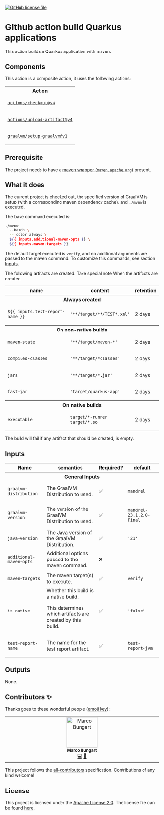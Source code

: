 [![GitHub license file](https://img.shields.io/github/license/turing85/build-quarkus)](https://github.com/turing85/build-quarkus/blob/main/LICENSE)

# Github action build Quarkus applications

This action builds a Quarkus application with maven.

## Components
This action is a composite action, it uses the following actions:

<table>
  <tr>
    <th>Action</th>
  </tr>

  <tr>
  <td>

[`actions/checkout@v4`][checkout]

  </td>
  </tr>

  <tr>
  <td>

[`actions/upload-artifact@v4`][upload]

  </td>
  </tr>

  <tr>
  <td>

[`graalvm/setup-graalvm@v1`][graalvm]

  </td>
  </tr>

</table>


## Prerequisite

The project needs to have a [maven wrapper (`maven.apache.org`)](https://maven.apache.org/wrapper/) present.

## What it does

The current project is checked out, the specified version of GraalVM is setup (with a corresponding maven dependency cache), and `./mvnw` is executed.

The base command executed is:

```bash
./mvnw
  --batch \
  -- color always \
  ${{ inputs.additional-maven-opts }} \
  ${{ inputs.maven-targets }}
```

The default target executed is `verify`, and no additional arguments are passed to the maven command.
To customize this commands, see section [Inputs](#Inputs).

The following artifacts are created. 
Take special note When the artifacts are created.

<table>
  <tr>
  <th>name</th><th>content</th><th>retention</th>
  </tr>

  <tr>
  <th colspan="3" align="center">Always created</th>
  </tr>

  <tr>
  <td>

`${{ inputs.test-report-name }}`
  </td>
  <td>

`'**/target/**/TEST*.xml'`
  </td>

  <td>2 days</td>
  </tr>

  <tr>
  <th colspan="3" align="center">On non-native builds</th>
  </tr>

  <tr>
  <td>

`maven-state`
  </td>
  <td>

`'**/target/maven-*'`
  </td>

  <td>2 days</td>
  </tr>

  <tr>
  <td>

`compiled-classes`
  </td>
  <td>

`'**/target/*classes'`
  </td>

  <td>2 days</td>
  </tr>

  <tr>
  <td>

`jars`
  </td>
  <td>

`'**/target/*.jar'`
  </td>

  <td>2 days</td>
  </tr>

  <tr>
  <td>

`fast-jar`
  </td>
  <td>

`'target/quarkus-app'`
  </td>

  <td>2 days</td>
  </tr>

  <tr>
  <th colspan="3" align="center">On native builds</th>
  </tr>

  <tr>
  <td>

`executable`
  </td>
  <td>

`target/*-runner`<br>
`target/*.so`
  </td>

  <td>2 days</td>
  </tr>
</table>

The build will fail if any artifact that should be created, is empty.

## Inputs

<table>
  <tr>
  <th>Name</th><th>semantics</th><th>Required?</th><th>default</th>
  </tr>

  <tr>
  <th colspan="4" align="center">General Inputs</th>
  </tr> 

  <tr>
  <td>

`graalvm-distribution`
  </td>
  <td>The GraalVM Distribution to used.</td>
  <td>✅</td>
  <td>

`mandrel`
  </td>
  </tr>

  <tr>
  <td>

`graalvm-version`
  </td>
  <td>The version of the GraalVM Distribution to used.</td>
  <td>✅</td>
  <td>

`mandrel-23.1.2.0-Final`
  </td>
  </tr>

  <tr>
  <td>

`java-version`
  </td>
  <td>The Java version of the GraalVM Distribution.</td>
  <td>✅</td>
  <td>

`'21'`
  </td>
  </tr>

  <tr>
  <td>

`additional-maven-opts`
  </td>
  <td>Additional options passed to the maven command.</td>
  <td>❌</td>
  <td>

  </td>
  </tr>

  <tr>
  <td>

`maven-targets`
  </td>
  <td>The maven target(s) to execute.</td>
  <td>✅</td>
  <td>

`verify`
  </td>
  <tr>
  <td>

`is-native`
  </td>
  <td>
Whether this build is a native build.

This determines which artifacts are created by this build.
  </td>
  <td>✅</td>
  <td>

`'false'`
  </td>
  </tr>

  <tr>
  <td>

`test-report-name`
  </td>
  <td>The name for the test report artifact.</td>
  <td>✅</td>
  <td>

`test-report-jvm`
  </td>
  </tr>

</table>

## Outputs
None.

## Contributors ✨

Thanks goes to these wonderful people ([emoji key](https://allcontributors.org/docs/en/emoji-key)):

<!-- ALL-CONTRIBUTORS-LIST:START - Do not remove or modify this section -->
<!-- prettier-ignore-start -->
<!-- markdownlint-disable -->
<table>
  <tbody>
    <tr>
      <td align="center" valign="top" width="14.28%"><a href="https://github.com/turing85"><img src="https://avatars.githubusercontent.com/u/32584495?v=4?s=100" width="100px;" alt="Marco Bungart"/><br /><sub><b>Marco Bungart</b></sub></a><br /><a href="https://github.com/turing85/build-quarkus/commits?author=turing85" title="Code">💻</a> <a href="#maintenance-turing85" title="Maintenance">🚧</a></td>
    </tr>
  </tbody>
</table>

<!-- markdownlint-restore -->
<!-- prettier-ignore-end -->

<!-- ALL-CONTRIBUTORS-LIST:END -->

This project follows the [all-contributors][all-contributors] specification. Contributions of any kind welcome!

## License

This project is licensed under the [Apache License 2.0][apacheLicense]. The license file can be found [here][license].

[checkout]: https://github.com/actions/checkout

[graalvm]: https://github.com/graalvm/setup-graalvm

[download]: https://github.com/actions/download-artifact

[upload]: https://github.com/actions/upload-artifact

[all-contributors]: https://github.com/all-contributors/all-contributors

[apacheLicense]: http://www.apache.org/licenses/LICENSE-2.0

[license]: https://github.com/turing85/build-quarkus/blob/main/LICENSE
